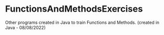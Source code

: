 # FunctionsAndMethodsExercises
Other programs created in Java to train Functions and Methods. (created in Java - 08/08/2022)
